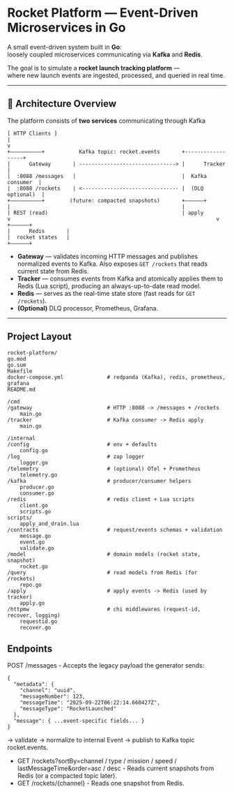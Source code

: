 # Rocket Platform — Event-Driven Microservices in Go

A small event-driven system built in **Go**:  
loosely coupled microservices communicating via **Kafka** and **Redis**.

The goal is to simulate a **rocket launch tracking platform** —  
where new launch events are ingested, processed, and queried in real time.

---

## 🧱 Architecture Overview

The platform consists of **two services** communicating through Kafka

```
[ HTTP Clients ]
|
v
+––––––––––+           Kafka topic: rocket.events       +------------------+
|      Gateway       | -------------------------------> |      Tracker     |
|  :8088 /messages   |                                  |  Kafka consumer  |
|  :8088 /rockets    | <------------------------------- |  (DLQ optional)  |
+––––––––––+        (future: compacted snapshots)       +——————+
|                                                       |
| REST (read)                                           | apply
v                                                                  v
+——————+
|      Redis       |
|  rocket states   |
+——————+
```
- **Gateway** — validates incoming HTTP messages and publishes normalized events to Kafka. Also exposes `GET /rockets` that reads current state from Redis.
- **Tracker** — consumes events from Kafka and atomically applies them to Redis (Lua script), producing an always-up-to-date read model.
- **Redis** — serves as the real-time state store (fast reads for `GET /rockets`).
- **(Optional)** DLQ processor, Prometheus, Grafana.

---

## Project Layout
```
rocket-platform/
go.mod
go.sum
Makefile
docker-compose.yml              # redpanda (Kafka), redis, prometheus, grafana
README.md

/cmd
/gateway                        # HTTP :8088 -> /messages + /rockets
    main.go
/tracker                        # Kafka consumer -> Redis apply
    main.go

/internal
/config                         # env + defaults
    config.go
/log                            # zap logger
    logger.go
/telemetry                      # (optional) OTel + Prometheus
    telemetry.go
/kafka                          # producer/consumer helpers
    producer.go
    consumer.go
/redis                          # redis client + Lua scripts
    client.go
    scripts.go
scripts/
    apply_and_drain.lua
/contracts                      # request/events schemas + validation
    message.go
    event.go
    validate.go
/model                          # domain models (rocket state, snapshot)
    rocket.go
/query                          # read models from Redis (for /rockets)
    repo.go
/apply                          # apply events -> Redis (used by tracker)
    apply.go
/httpmw                         # chi middlewares (request-id, recover, logging)
    requestid.go
    recover.go
```

## Endpoints
POST /messages  - Accepts the legacy payload the generator sends:
```
{
  "metadata": {
    "channel": "uuid",
    "messageNumber": 123,
    "messageTime": "2025-09-22T06:22:14.660427Z",
    "messageType": "RocketLaunched"
  },
  "message": { ...event-specific fields... }
}
```

-> validate -> normalize to internal Event -> publish to Kafka topic rocket.events.

* GET /rockets?sortBy=channel / type / mission / speed / lastMessageTime&order=asc / desc - Reads current snapshots from Redis (or a compacted topic later).
* GET /rockets/{channel} - Reads one snapshot from Redis.

